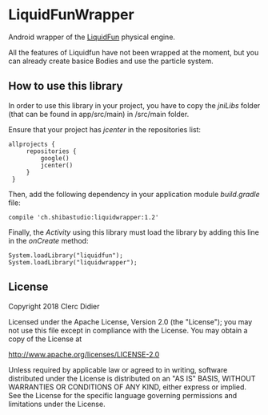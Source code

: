 # LiquidFunWrapper
Android wrapper of the [LiquidFun](http://google.github.io/liquidfun/) physical engine.

All the features of Liquidfun have not been wrapped at the moment, but you can already create basice Bodies and use the particle system.

## How to use this library
In order to use this library in your project, you have to copy the _jniLibs_ folder (that can be found in app/src/main) in <yourapp>/src/main folder.

Ensure that your project has _jcenter_ in the repositories list:
```
allprojects {
     repositories {
         google()
         jcenter()
     }
 }
```

Then, add the following dependency in your application module _build.gradle_ file:

```
compile 'ch.shibastudio:liquidwrapper:1.2'
```


Finally, the *Activity* using this library must load the library by adding this line in the _onCreate_ method:

```
System.loadLibrary("liquidfun");
System.loadLibrary("liquidwrapper");
```

## License

Copyright 2018 Clerc Didier

Licensed under the Apache License, Version 2.0 (the "License");
you may not use this file except in compliance with the License.
You may obtain a copy of the License at

http://www.apache.org/licenses/LICENSE-2.0

Unless required by applicable law or agreed to in writing, software
distributed under the License is distributed on an "AS IS" BASIS,
WITHOUT WARRANTIES OR CONDITIONS OF ANY KIND, either express or implied.
See the License for the specific language governing permissions and
limitations under the License.